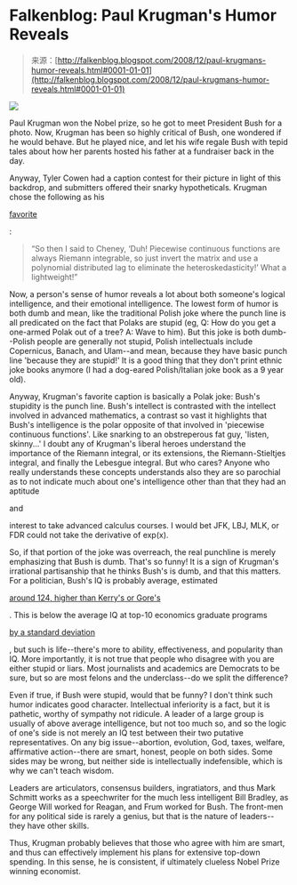 <!--yml
category: 未分类
date: 2024-05-12 22:44:37
-->

# Falkenblog: Paul Krugman's Humor Reveals

> 来源：[http://falkenblog.blogspot.com/2008/12/paul-krugmans-humor-reveals.html#0001-01-01](http://falkenblog.blogspot.com/2008/12/paul-krugmans-humor-reveals.html#0001-01-01)

[![](img/6a3719d7dae4241b74b9287d5ae018c5.png)](https://blogger.googleusercontent.com/img/b/R29vZ2xl/AVvXsEiNetaqSyhyDh2riQ8cQq5R4s4mbguQB8tLwbfocYzITS6Q7VQlLbkPxUPuaKyYTFRvyMY7l81ERVnKG8knL_TPSRCgKT0ZIqi5XbmC6ajotSKWESBiMBFaOuR-V9vimLt7Fdhd2Q/s1600-h/Hilarity.jpg)

Paul Krugman won the Nobel prize, so he got to meet President Bush for a photo. Now, Krugman has been so highly critical of Bush, one wondered if he would behave. But he played nice, and let his wife regale Bush with tepid tales about how her parents hosted his father at a fundraiser back in the day.

Anyway, Tyler Cowen had a caption contest for their picture in light of this backdrop, and submitters offered their snarky hypotheticals. Krugman chose the following as his

[favorite](http://freakonomics.blogs.nytimes.com/2008/12/01/what-krugman-was-really-thinking/)

:

> “So then I said to Cheney, ‘Duh! Piecewise continuous functions are always Riemann integrable, so just invert the matrix and use a polynomial distributed lag to eliminate the heteroskedasticity!’ What a lightweight!”

Now, a person's sense of humor reveals a lot about both someone's logical intelligence, and their emotional intelligence. The lowest form of humor is both dumb and mean, like the traditional Polish joke where the punch line is all predicated on the fact that Polaks are stupid (eg, Q: How do you get a one-armed Polak out of a tree? A: Wave to him). But this joke is both dumb--Polish people are generally not stupid, Polish intellectuals include Copernicus, Banach, and Ulam--and mean, because they have basic punch line 'because they are stupid!' It is a good thing that they don't print ethnic joke books anymore (I had a dog-eared Polish/Italian joke book as a 9 year old).

Anyway, Krugman's favorite caption is basically a Polak joke: Bush's stupidity is the punch line. Bush's intellect is contrasted with the intellect involved in advanced mathematics, a contrast so vast it highlights that Bush's intelligence is the polar opposite of that involved in 'piecewise continuous functions'. Like snarking to an obstreperous fat guy, 'listen, skinny...' I doubt any of Krugman's liberal heroes understand the importance of the Riemann integral, or its extensions, the Riemann-Stieltjes integral, and finally the Lebesgue integral. But who cares? Anyone who really understands these concepts understands also they are so parochial as to not indicate much about one's intelligence other than that they had an aptitude

and

interest to take advanced calculus courses. I would bet JFK, LBJ, MLK, or FDR could not take the derivative of exp(x).

So, if that portion of the joke was overreach, the real punchline is merely emphasizing that Bush is dumb. That's so funny! It is a sign of Krugman's irrational partisanship that he thinks Bush's is dumb, and that this matters. For a politician, Bush's IQ is probably average, estimated

[around 124, higher than Kerry's or Gore's](http://www.vdare.com/sailer/kerry_iq_lower.htm)

. This is below the average IQ at top-10 economics graduate programs

[by a standard deviation](http://mahalanobis.twoday.net/stories/2258008/)

, but such is life--there's more to ability, effectiveness, and popularity than IQ. More importantly, it is not true that people who disagree with you are either stupid or liars. Most journalists and academics are Democrats to be sure, but so are most felons and the underclass--do we split the difference?

Even if true, if Bush were stupid, would that be funny? I don't think such humor indicates good character. Intellectual inferiority is a fact, but it is pathetic, worthy of sympathy not ridicule. A leader of a large group is usually of above average intelligence, but not too much so, and so the logic of one's side is not merely an IQ test between their two putative representatives. On any big issue--abortion, evolution, God, taxes, welfare, affirmative action--there are smart, honest, people on both sides. Some sides may be wrong, but neither side is intellectually indefensible, which is why we can't teach wisdom.

Leaders are articulators, consensus builders, ingratiators, and thus Mark Schmitt works as a speechwriter for the much less intelligent Bill Bradley, as George Will worked for Reagan, and Frum worked for Bush. The front-men for any political side is rarely a genius, but that is the nature of leaders--they have other skills.

Thus, Krugman probably believes that those who agree with him are smart, and thus can effectively implement his plans for extensive top-down spending. In this sense, he is consistent, if ultimately clueless Nobel Prize winning economist.
